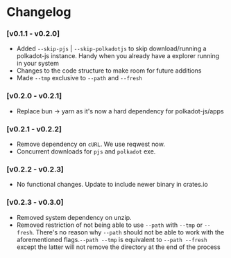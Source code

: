 # Changelog
### [v0.1.1 - v0.2.0] 
- Added `--skip-pjs` | `--skip-polkadotjs` to skip download/running a polkadot-js instance. Handy when you already have a explorer running in your system
- Changes to the code structure to make room for future additions 
- Made `--tmp` exclusive to `--path` and `--fresh`

### [v0.2.0 - v0.2.1]
- Replace bun -> yarn as it's now a hard dependency for polkadot-js/apps

### [v0.2.1 - v0.2.2]
- Remove dependency on `cURL`. We use reqwest now.
- Concurrent downloads for `pjs` and `polkadot` exe.

### [v0.2.2 - v0.2.3]
- No functional changes. Update to include newer binary in crates.io

### [v0.2.3 - v0.3.0]
- Removed system dependency on unzip.
- Removed restriction of not being able to use `--path` with `--tmp` or `--fresh`. 
  There's no reason why `--path` should not be able to work with the aforementioned flags.`--path --tmp` is equivalent to `--path --fresh` except the latter will not remove the directory at the end of the  process 
